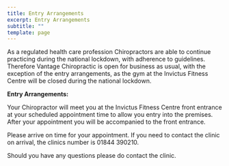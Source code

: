 ```yaml
---
title: Entry Arrangements
excerpt: Entry Arrangements
subtitle: ""
template: page
---
```

As a regulated health care profession Chiropractors are able to continue practicing during the national lockdown, with adherence to guidelines. Therefore Vantage Chiropractic is open for business as usual, with the exception of the entry arrangements, as the gym at the Invictus Fitness Centre will be closed during the national lockdown.


**Entry Arrangements:** 

Your Chiropractor will meet you at the Invictus Fitness Centre front entrance at your scheduled appointment time to allow you entry into the premises. After your appointment you will be accompanied to the front entrance.

Please arrive on time for your appointment. If you need to contact the clinic on arrival, the clinics number is 01844 390210. 

Should you have any questions please do contact the clinic.
